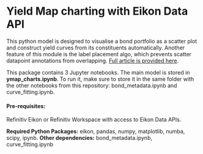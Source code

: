 # Yield Map charting with Eikon Data API
This python model is designed to visualise a bond portfolio as a scatter plot and construct yield curves from its constituents automatically. Another feature of this module is the label placement algo, which prevents scatter datapoint annotations from overlapping. [Full article is provided here](https://developers.refinitiv.com/article/yield-map-charting-eikon-data-api).

This package contains 3 Jupyter notebooks. The main model is stored in <b>ymap_charts.ipynb</b>. To run it, make sure to store it in the same folder with the other notebooks from this repository: bond_metadata.ipynb and curve_fitting.ipynb.

#### Pre-requisites:

Refinitiv Eikon or Refinitiv Workspace with access to Eikon Data APIs.

<b>Required Python Packages:</b> eikon, pandas, numpy, matplotlib, numba, scipy, ipynb.
<b>Other dependencies:</b> bond_metadata.ipynb, curve_fitting.ipynb
